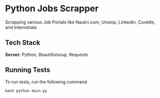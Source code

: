 
# Python Jobs Scrapper

Scrapping various Job Portals like Naukri.com, Unstop, LinkedIn, Cuvette, and Internshala



## Tech Stack

**Server:** Python, Beautifulsoup, Requests


## Running Tests

To run tests, run the following command

```
bash python main.py
```

